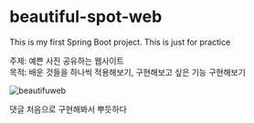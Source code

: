 # beautiful-spot-web
This is my first Spring Boot project. This is just for practice

주제: 예쁜 사진 공유하는 웹사이트 </br>
목적: 배운 것들을 하나씩 적용해보기, 구현해보고 싶은 기능 구현해보기 </br>


![beautifuweb](https://user-images.githubusercontent.com/96387509/190122976-60bdd392-5b03-4a58-a7d3-0138fb1bd248.gif)

댓글 처음으로 구현해봐서 뿌듯하다
